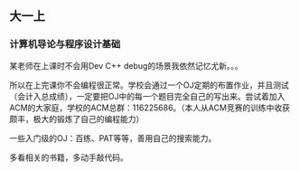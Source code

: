 ## 大一上



### 计算机导论与程序设计基础

某老师在上课时不会用Dev C++ debug的场景我依然记忆尤新。。。

所以在上完课你不会编程很正常。学校会通过一个OJ定期的布置作业，并且测试（会计入总成绩），一定要把OJ中的每一个题目完全自己的写出来。尝试着加入ACM的大家庭，学校的ACM总群：116225686。（本人从ACM竞赛的训练中收获颇丰，极大的锻炼了自己的编程能力）

一些入门级的OJ：百练、PAT等等，善用自己的搜索能力。

多看相关的书籍，多动手敲代码。

